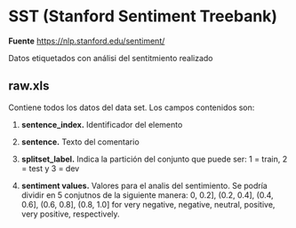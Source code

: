 # SST (Stanford Sentiment Treebank)
**Fuente** https://nlp.stanford.edu/sentiment/

Datos etiquetados con análisi del sentitmiento realizado
## raw.xls
Contiene todos los datos del data set. Los campos contenidos son:
1. **sentence_index.** Identificador del elemento
2. **sentence.** Texto del comentario
3. **splitset_label.** Indica la partición del conjunto que puede ser: 1 = train, 2 = test y 	3 = dev

4. **sentiment values.** Valores para el analis del sentimiento. Se podría dividir en 5 conjutnos de la siguiente manera: 0, 0.2], (0.2, 0.4], (0.4, 0.6], (0.6, 0.8], (0.8, 1.0]
for very negative, negative, neutral, positive, very positive, respectively.
